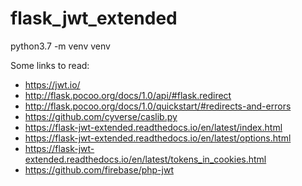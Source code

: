 # flask_jwt_extended

python3.7 -m venv venv

Some links to read:
* https://jwt.io/
* http://flask.pocoo.org/docs/1.0/api/#flask.redirect
* http://flask.pocoo.org/docs/1.0/quickstart/#redirects-and-errors
* https://github.com/cyverse/caslib.py
* https://flask-jwt-extended.readthedocs.io/en/latest/index.html
* https://flask-jwt-extended.readthedocs.io/en/latest/options.html
* https://flask-jwt-extended.readthedocs.io/en/latest/tokens_in_cookies.html
* https://github.com/firebase/php-jwt

